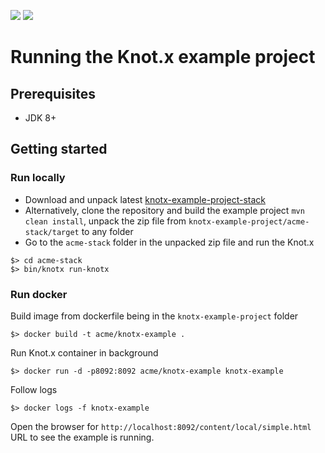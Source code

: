 [![][travis img]][travis]
[![][license img]][license]

# Running the Knot.x example project

## Prerequisites
- JDK 8+

## Getting started
### Run locally
- Download and unpack latest [knotx-example-project-stack](https://bintray.com/knotx/downloads/examples)
- Alternatively, clone the repository and build the example project `mvn clean install`, 
unpack the zip file from `knotx-example-project/acme-stack/target` to any folder
- Go to the `acme-stack` folder in the unpacked zip file and run the Knot.x
```
$> cd acme-stack
$> bin/knotx run-knotx
```

### Run docker
Build image from dockerfile being in the `knotx-example-project` folder
```
$> docker build -t acme/knotx-example .
```
Run Knot.x container in background
```
$> docker run -d -p8092:8092 acme/knotx-example knotx-example
```

Follow logs
```
$> docker logs -f knotx-example
```

Open the browser for `http://localhost:8092/content/local/simple.html` URL to see the example is running.

[travis]:https://travis-ci.org/Knotx/knotx-example-project
[travis img]:https://travis-ci.org/Knotx/knotx-example-project.svg?branch=master

[license]:https://github.com/Cognifide/knotx/blob/master/LICENSE
[license img]:https://img.shields.io/badge/License-Apache%202.0-blue.svg
